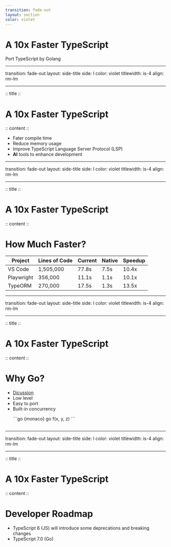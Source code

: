 ```yaml
---
transition: fade-out
layout: section
color: violet
---
```


# A 10x Faster TypeScript

Port TypeScript by Golang

---
transition: fade-out
layout: side-title
side: l
color: violet
titlewidth: is-4
align: rm-lm

---
:: title ::

# A 10x Faster TypeScript

:: content ::

- Fater compile time
- Reduce memory usage
- Improve TypeScript Language Server Protocol (LSP)
- <strong>AI</strong> tools to enhance development

---
transition: fade-out
layout: side-title
side: l
color: violet
titlewidth: is-4
align: rm-lm

---
:: title ::

# A 10x Faster TypeScript

:: content ::

# How Much Faster?

|**Project**|**Lines of Code**|**Current**|**Native**|**Speedup**|
|--------|--------|--------|--------|--------|
|VS Code|1,505,000|77.8s|7.5s|10.4x|
|Playwright|356,000|11.1s|1.1s|10.1x|
|TypeORM|	270,000|17.5s|1.3s|13.5x|

---
transition: fade-out
layout: side-title
side: l
color: violet
titlewidth: is-4
align: rm-lm

---
:: title ::

# A 10x Faster TypeScript

:: content ::

# Why Go?

- <a href="https://github.com/microsoft/typescript-go/discussions/411" target="_blank">Dicussion</a>
- Low level
- Easy to port
- Built-in concurrency
<div style="padding: 0 24px 16px;">
```go  {monaco}
go f(x, y, z)
```
</div>

---
transition: fade-out
layout: side-title
side: l
color: violet
titlewidth: is-4
align: rm-lm

---
:: title ::

# A 10x Faster TypeScript

:: content ::

# Developer Roadmap

- TypeScript 6 (JS) will introduce some deprecations and breaking changes
- TypeScript 7.0 (Go)